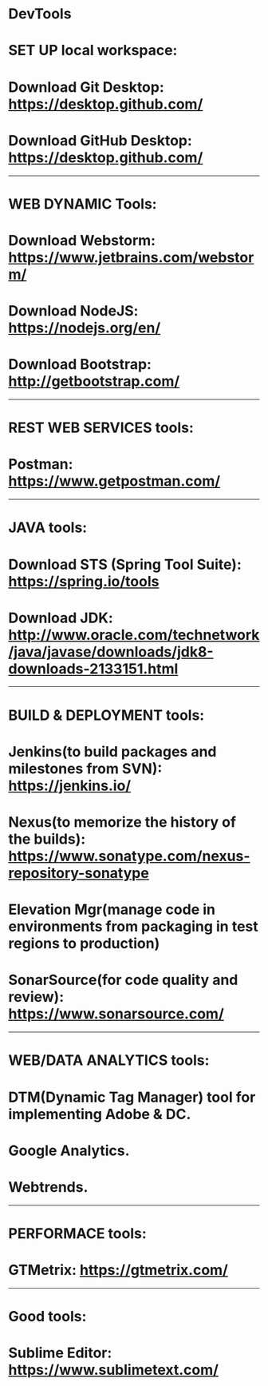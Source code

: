 # DevTools

# SET UP local workspace:
# Download Git Desktop: https://desktop.github.com/
# Download GitHub Desktop: https://desktop.github.com/ 
-----------------------------------------------------------
# WEB DYNAMIC Tools:
# Download Webstorm: https://www.jetbrains.com/webstorm/
# Download NodeJS: https://nodejs.org/en/
# Download Bootstrap: http://getbootstrap.com/
-----------------------------------------------------------
# REST WEB SERVICES tools:
# Postman: https://www.getpostman.com/
-----------------------------------------------------------
# JAVA tools:
# Download STS (Spring Tool Suite): https://spring.io/tools
# Download JDK: http://www.oracle.com/technetwork/java/javase/downloads/jdk8-downloads-2133151.html
-----------------------------------------------------------
# BUILD & DEPLOYMENT tools:
# Jenkins(to build packages and milestones from SVN): https://jenkins.io/ 
# Nexus(to memorize the history of the builds): https://www.sonatype.com/nexus-repository-sonatype
# Elevation Mgr(manage code in environments from packaging in test regions to production)
# SonarSource(for code quality and review): https://www.sonarsource.com/
-----------------------------------------------------------
# WEB/DATA ANALYTICS tools:
# DTM(Dynamic Tag Manager) tool for implementing Adobe & DC.
# Google Analytics.
# Webtrends.
-----------------------------------------------------------
# PERFORMACE tools:
# GTMetrix: https://gtmetrix.com/
-----------------------------------------------------------
# Good tools:
# Sublime Editor: https://www.sublimetext.com/


